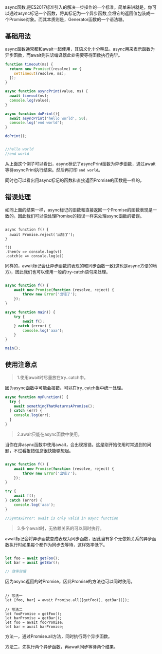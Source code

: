 async函数,是ES2017标准引入的解决一步操作的一个标准。简单来讲就是，你可以通过async标记一个函数，将其标记为一个异步函数,会将它的返回值包装成一个Promise对象。而其本质则是，Generator函数的一个语法糖。

## 基础用法

async函数通常都和await一起使用，其语义化十分明显。async用来表示函数为异步函数，而await则告诉编译器此处需要等待函数执行完毕。

``` JavaScript
function timeout(ms) {
  return new Promise((resolve) => {
    setTimeout(resolve, ms);
  });
}

async function asyncPrint(value, ms) {
  await timeout(ms);
  console.log(value);
}

async function doPrint(){
  await asyncPrint('hello world', 50);
  console.log('end world');
}

doPrint();


//hello world
//end world
```

从上面这个例子可以看出，async标记了asyncPrint函数为异步函数，通过await等待asyncPrint执行结束。然后再打印 ` end world `。

同时也可以看出用async标记的函数和直接返回Promise的函数是一样的。

## 错误处理

如同上面的结果一样，async标记的函数和直接返回一个Promise的函数表现是一致的。因此我们可以像处理Promise的错误一样来处理async函数的错误。

```

async function f() {
  await Promise.reject('出错了');
}

f()
.then(v => console.log(v))
.catch(e => console.log(e))

```

同样的，await标记会让异步函数的表现的和同步函数一致(这也是async方便的地方)，因此我们也可以使用一般的try-catch语句来处理。

```javascript

async function f() {
	await new Promise(function (resolve, reject) {
		throw new Error('出错了');
	});
}

async function main() {
	try {
		await f();
	} catch (error) {
		console.log('aaa');
	}
}

main();

```

## 使用注意点

> 1.使用await时尽量放在try..catch中。

因为async函数中可能会报错，可以在try..catch当中统一处理。

```javascript
async function myFunction() {
  try {
    await somethingThatReturnsAPromise();
  } catch (err) {
    console.log(err);
  }
}

```

> 2.await只能在async函数中使用。

当你在非async函数中使用await，会出现报错。这是刚开始使用时常遇到的问题，不过看报错信息很快能够想起。

```javascript

async function f() {
	await new Promise(function (resolve, reject) {
		throw new Error('出错了');
	});
}

try {
	await f();
} catch (error) {
	console.log('aaa');
}

//SyntaxError: await is only valid in async function
```

> 3.多个await时，无依赖关系的可以同时执行。

await标记会将异步函数变成表现为同步函数，因此当有多个无依赖关系的异步函数执行时如果每个都作为同步去等待，这样效率低下。

```javascript

let foo = await getFoo();
let bar = await getBar();

// 效率较慢
```

因为async返回的时Promise，因此Promise的方法也可以同时使用。

```

// 写法一
let [foo, bar] = await Promise.all([getFoo(), getBar()]);

// 写法二
let fooPromise = getFoo();
let barPromise = getBar();
let foo = await fooPromise;
let bar = await barPromise;

```

方法一，通过Promise.all方法，同时执行两个异步函数。

方法二，先执行两个异步函数，再await同步等待两个结果。

